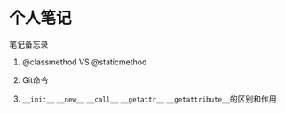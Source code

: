 # 个人笔记

笔记备忘录

1. @classmethod VS @staticmethod 

2. Git命令

3. `__init__` `__new__` `__call__` `__getattr__` `__getattribute__`的区别和作用

   ​